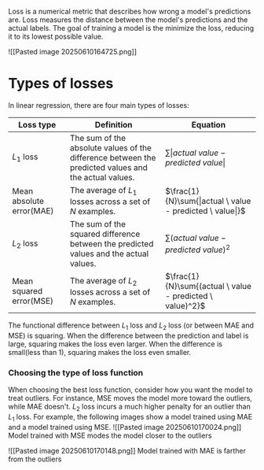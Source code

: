 Loss is a numerical metric that describes how wrong a model's predictions are. Loss measures the distance between the model's predictions and the actual labels. The goal of training a model is the minimize the loss, reducing it to its lowest possible value.

![[Pasted image 20250610164725.png]]
# Types of losses
In linear regression, there are four main types of losses:

| Loss type                | Definition                                                                                           | Equation                                                  |
| ------------------------ | ---------------------------------------------------------------------------------------------------- | --------------------------------------------------------- |
| $L_1\text{ loss}$        | The sum of the absolute values of the difference between the predicted values and the actual values. | $\sum{\|actual \ value - predicted \ value\|}$            |
| Mean absolute error(MAE) | The average of $L_1$ losses across a set of $N$ examples.                                            | $\frac{1}{N}\sum{\|actual \ value - predicted \ value\|}$ |
| $L_2$ loss               | The sum of the squared difference between the predicted values and the actual values.                | $\sum{(actual \ value - predicted \ value)^2}$            |
| Mean squared error(MSE)  | The average of $L_2$ losses across a set of $N$ examples.                                            | $\frac{1}{N}\sum{(actual \ value - predicted \ value)^2}$ |
The functional difference between $L_1$ loss and $L_2$ loss (or between MAE and MSE) is squaring. When the difference between the prediction and label is large, squaring makes the loss even larger. When the difference is small(less than 1), squaring makes the loss even smaller.

### Choosing the type of loss function
When choosing the best loss function, consider how you want the model to treat outliers. For instance, MSE moves the model more toward the outliers, while MAE doesn't. $L_2$ loss incurs a much higher penalty for an outlier than $L_1$ loss. For example, the following images show a model trained using MAE and a model trained using MSE. 
![[Pasted image 20250610170024.png]]
 Model trained with MSE modes the model closer to the outliers

![[Pasted image 20250610170148.png]]
Model trained with MAE is farther from the outliers